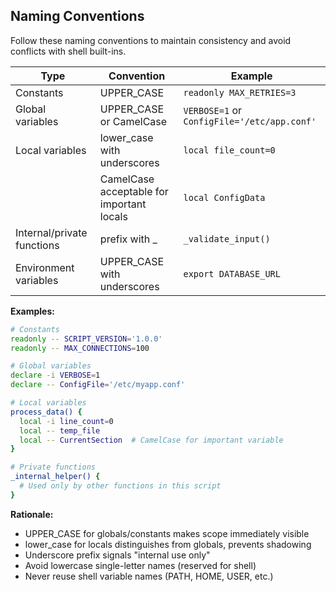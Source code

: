 ## Naming Conventions

Follow these naming conventions to maintain consistency and avoid conflicts with shell built-ins.

| Type | Convention | Example |
|------|------------|---------|
| Constants | UPPER_CASE | `readonly MAX_RETRIES=3` |
| Global variables | UPPER_CASE or CamelCase | `VERBOSE=1` or `ConfigFile='/etc/app.conf'` |
| Local variables | lower_case with underscores | `local file_count=0` |
|  | CamelCase acceptable for important locals | `local ConfigData` |
| Internal/private functions | prefix with _ | `_validate_input()` |
| Environment variables | UPPER_CASE with underscores | `export DATABASE_URL` |

**Examples:**
```bash
# Constants
readonly -- SCRIPT_VERSION='1.0.0'
readonly -- MAX_CONNECTIONS=100

# Global variables
declare -i VERBOSE=1
declare -- ConfigFile='/etc/myapp.conf'

# Local variables
process_data() {
  local -i line_count=0
  local -- temp_file
  local -- CurrentSection  # CamelCase for important variable
}

# Private functions
_internal_helper() {
  # Used only by other functions in this script
}
```

**Rationale:**
- UPPER_CASE for globals/constants makes scope immediately visible
- lower_case for locals distinguishes from globals, prevents shadowing
- Underscore prefix signals "internal use only"
- Avoid lowercase single-letter names (reserved for shell)
- Never reuse shell variable names (PATH, HOME, USER, etc.)
